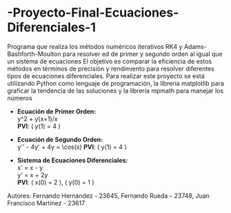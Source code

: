 # -Proyecto-Final-Ecuaciones-Diferenciales-1
Programa que realiza los métodos numéricos iterativos RK4 y Adams-Bashforth-Moulton para resolver ed de primer y segundo orden al igual que un sistema de ecuaciones 
El objetivo es comparar la eficiencia de estos métodos en términos de precisión y rendimiento para resolver diferentes tipos de ecuaciones diferenciales.
Para realizar este proyecto se está utilizando Python como lenguaje de programación, la librería matplotlib para graficar la tendencia de las soluciones y la librería mpmath para manejar los números

- **Ecuación de Primer Orden:**  
   y^2 + y(x+1)/x  
  **PVI**: \( y(1) = 4 \)

- **Ecuación de Segundo Orden:**  
   y'' - 4y' + 4y = \cos(x)
  **PVI**: \( y(1) = 4 \)

- **Sistema de Ecuaciones Diferenciales:**  
   x' = x - y  
   y' = x + 2y  
  **PVI**: \( x(0) = 2 \), \( y(0) = 1 \)



Autores: 
Fernando Hernández - 23645, 
Fernando Rueda – 23748, 
Juan Francisco Martínez - 23617 
